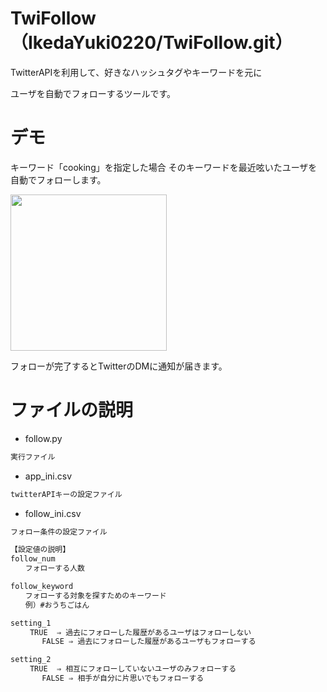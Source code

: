 # TwiFollow（IkedaYuki0220/TwiFollow.git）
 
TwitterAPIを利用して、好きなハッシュタグやキーワードを元に
 
ユーザを自動でフォローするツールです。
 
# デモ
 
キーワード「cooking」を指定した場合
そのキーワードを最近呟いたユーザを自動でフォローします。

<img src="https://user-images.githubusercontent.com/62292461/76877033-24dcad00-68b6-11ea-8a04-cc056f9dc62a.jpg" width="250">

フォローが完了するとTwitterのDMに通知が届きます。
 
# ファイルの説明
* follow.py
```bash
実行ファイル
```
   
* app_ini.csv
```bash
twitterAPIキーの設定ファイル
```
   
* follow_ini.csv
```bash
フォロー条件の設定ファイル

【設定値の説明】
follow_num
　　フォローする人数

follow_keyword
　　フォローする対象を探すためのキーワード
　　例）#おうちごはん

setting_1
　　 TRUE  ⇒ 過去にフォローした履歴があるユーザはフォローしない
       FALSE ⇒ 過去にフォローした履歴があるユーザもフォローする

setting_2
　　 TRUE  ⇒ 相互にフォローしていないユーザのみフォローする
       FALSE ⇒ 相手が自分に片思いでもフォローする

```
 
